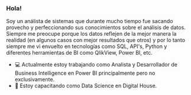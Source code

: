 ### Hola!
Soy un análista de sistemas que durante mucho tiempo fue sacando provecho y perfeccionando sus conocimientos sobre el análisis de datos.
Siempre me preocupe porque los datos reflejen de la mejor manera la realidad (en algunos casos con mejor resultados que otros) y por lo tanto siempre me vi envuelto en tecnologías como SQL, API's, Python y diferentes herramientas de BI como QlikView, Power BI, etc.

- :computer: Actualmente estoy trabajando como Analista y Desarrollador de Business Intelligence en Power BI principalmente pero no exclusivamente.
- :rocket: Estoy capacitando como Data Science en Digital House.

<!--
**jmclaps/jmclaps** is a ✨ _special_ ✨ repository because its `README.md` (this file) appears on your GitHub profile.

Here are some ideas to get you started:

- 🔭 I’m currently working on ...
- 🌱 I’m currently learning ...
- 👯 I’m looking to collaborate on ...
- 🤔 I’m looking for help with ...
- 💬 Ask me about ...
- 📫 How to reach me: ...
- 😄 Pronouns: ...
- ⚡ Fun fact: ...
-->
